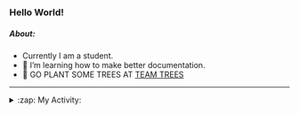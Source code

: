 ### Hello World!

##### About:
- Currently I am a student.
- 🌱 I’m learning how to make better documentation.
- 🌱 GO PLANT SOME TREES AT [TEAM TREES](https://teamtrees.org/)

---
<details>
  <summary>:zap: My Activity:</summary>
  
<!--START_SECTION:waka-->
![Code Time](http://img.shields.io/badge/Code%20Time-1%2C136%20hrs%207%20mins-blue)

**I'm a Night 🦉** 

```text
🌞 Morning                1362 commits        ██░░░░░░░░░░░░░░░░░░░░░░░   09.08 % 
🌆 Daytime                5344 commits        █████████░░░░░░░░░░░░░░░░   35.61 % 
🌃 Evening                4336 commits        ███████░░░░░░░░░░░░░░░░░░   28.90 % 
🌙 Night                  3963 commits        ███████░░░░░░░░░░░░░░░░░░   26.41 % 
```
📅 **I'm Most Productive on Wednesday** 

```text
Monday                   2270 commits        ████░░░░░░░░░░░░░░░░░░░░░   15.13 % 
Tuesday                  1940 commits        ███░░░░░░░░░░░░░░░░░░░░░░   12.93 % 
Wednesday                3468 commits        ██████░░░░░░░░░░░░░░░░░░░   23.11 % 
Thursday                 1858 commits        ███░░░░░░░░░░░░░░░░░░░░░░   12.38 % 
Friday                   1456 commits        ██░░░░░░░░░░░░░░░░░░░░░░░   09.70 % 
Saturday                 1337 commits        ██░░░░░░░░░░░░░░░░░░░░░░░   08.91 % 
Sunday                   2676 commits        ████░░░░░░░░░░░░░░░░░░░░░   17.83 % 
```


📊 **This Week I Spent My Time On** 

```text
🔥 Editors: 
VS Code                  29 mins             █████████████████████████   100.00 % 

🐱‍💻 Projects: 
CSF22                    20 mins             █████████████████░░░░░░░░   68.67 % 
praise                   9 mins              ████████░░░░░░░░░░░░░░░░░   31.33 % 
```


 Last Updated on 20/06/2023 21:08:30 UTC
<!--END_SECTION:waka-->
</details>
